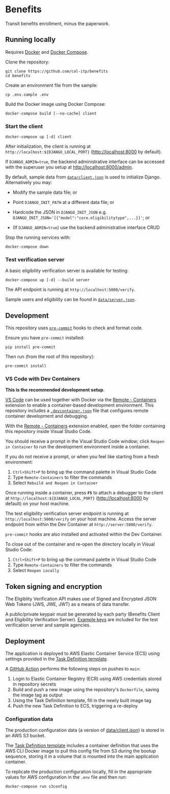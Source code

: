 # Benefits

Transit benefits enrollment, minus the paperwork.

## Running locally

Requires [Docker][docker] and [Docker Compose][docker-compose].

Clone the repository:

```console
git clone https://github.com/cal-itp/benefits
cd benefits
```

Create an environment file from the sample:

```console
cp .env.sample .env
```

Build the Docker image using Docker Compose:

```console
docker-compose build [--no-cache] client
```

### Start the client

```console
docker-compose up [-d] client
```

After initialization, the client is running at `http://localhost:${DJANGO_LOCAL_PORT}` (<http://localhost:8000> by default).

If `DJANGO_ADMIN=true`, the backend administrative interface can be accessed with the superuser you setup at
<http://localhost:8000/admin>.

By default, sample data from [`data/client.json`](./data/client.json) is used to initialize Django. Alternatively you may:

* Modify the sample data file; or
* Point `DJANGO_INIT_PATH` at a different data file; or
* Hardcode the JSON in `DJANGO_INIT_JSON` e.g.
`DJANGO_INIT_JSON='[{"model":"core.eligibilitytype",...}]'`; or

* (If `DJANGO_ADMIN=true`) use the backend administrative interface CRUD

Stop the running services with:

```console
docker-compose down
```

### Test verification server

A basic eligibility verification server is available for testing:

```console
docker-compose up [-d] --build server
```

The API endpoint is running at `http://localhost:5000/verify`.

Sample users and eligibility can be found in [`data/server.json`](./data/server.json).

## Development

This repository uses [`pre-commit`][pre-commit] hooks to check and format code.

Ensure you have `pre-commit` installed:

```console
pip install pre-commit
```

Then run (from the root of this repository):

```console
pre-commit install
```

### VS Code with Dev Containers

**This is the recommended development setup**.

[VS Code][vscode] can be used together with Docker via the [Remote - Containers][vscode-containers] extension to enable a
container-based development environment. This repository includes a [`.devcontainer.json`][config-file] file that configures
remote container development and debugging.

With the [Remote - Containers][vscode-containers] extension enabled, open the folder containing this repository inside Visual
Studio Code.

You should receive a prompt in the Visual Studio Code window; click `Reopen in Container` to run the development environment
inside a container.

If you do not receive a prompt, or when you feel like starting from a fresh environment:

1. `Ctrl+Shift+P` to bring up the command palette in Visual Studio Code
1. Type `Remote-Containers` to filter the commands
1. Select `Rebuild and Reopen in Container`

Once running inside a container, press **`F5`** to attach a debugger to the client at `http://localhost:${DJANGO_LOCAL_PORT}`
(<http://localhost:8000> by default) on your host machine.

The test eligibility verification server endpoint is running at `http://localhost:5000/verify` on your host machine.
Access the server endpoint from within the Dev Container at `http://server:5000/verify`.

`pre-commit` hooks are also installed and activated within the Dev Container.

To close out of the container and re-open the directory locally in Visual Studio Code:

1. `Ctrl+Shift+P` to bring up the command palette in Visual Studio Code
1. Type `Remote-Containers` to filter the commands
1. Select `Reopen Locally`

## Token signing and encryption

The Eligiblity Verification API makes use of Signed and Encrypted JSON Web Tokens (JWS, JWE, JWT) as a means of data transfer.

A public/private keypair must be generated by each party (Benefits Client and Eligibility Verification Server). [Example keys](./keys)
are included for the test verification server and sample agencies.

## Deployment

The application is deployed to AWS Elastic Container Service (ECS) using settings provided in the
[Task Definition template][ecs-task-definition].

A [GitHub Action](.github/workflows/deploy-ecs.yml) performs the following steps on pushes to `main`:

1. Login to Elastic Container Registry (ECR) using AWS credentials stored in repository secrets
1. Build and push a new image using the repository's `Dockerfile`, saving the image tag as output
1. Using the Task Definition template, fill in the newly built image tag
1. Push the new Task Definition to ECS, triggering a re-deploy

### Configuration data

The production configuration data (a version of [data/client.json](./data/client.json)) is stored in an AWS S3 bucket.

The [Task Definition template][ecs-task-definition] includes a container definition that uses the AWS CLI
Docker image to pull this config file from S3 during the bootup sequence, storing it in a volume that is mounted into the main
application container.

To replicate the production configuration locally, fill in the appropriate values for AWS configuration in the `.env` file and
then run:

```console
docker-compose run s3config
```

[config-file]: ./.devcontainer.json
[ecs-task-definition]: ./.aws/ecs-task-definition.json
[docker]: https://docs.docker.com/
[docker-compose]: https://docs.docker.com/compose/
[vscode]: https://code.visualstudio.com/
[pre-commit]: https://pre-commit.com/
[vscode-containers]: https://code.visualstudio.com/docs/remote/containers
